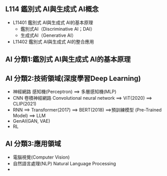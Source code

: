 ## L114 鑑別式 AI與生成式 AI概念
- L11401 鑑別式 AI與生成式 AI的基本原理
  - 鑑別式AI（Discriminative AI；DAI）
  - 生成式AI（Generative AI） 
- L11402 鑑別式 AI與生成式 AI的整合應用

## AI 分類1:鑑別式 AI與生成式 AI的基本原理
## AI 分類2:技術領域(深度學習Deep Learning)
- 神經網路 感知機(Perceptron) ==> 多層感知機(MLP)
- CNN 卷積神經網路 Convolutional neural network ==> ViT(2020) ==> CLIP(2021)
- RNN ==> Transformer(2017) ==> BERT(2018) ==>預訓練模型 (Pre-Trained Model) ==> LLM
- GenAI(GAN, VAE)
- RL
## AI 分類3:應用領域
- 電腦視覺(Computer Vision)
- 自然語言處理(NLP) Natural Language Processing
- 


## 
